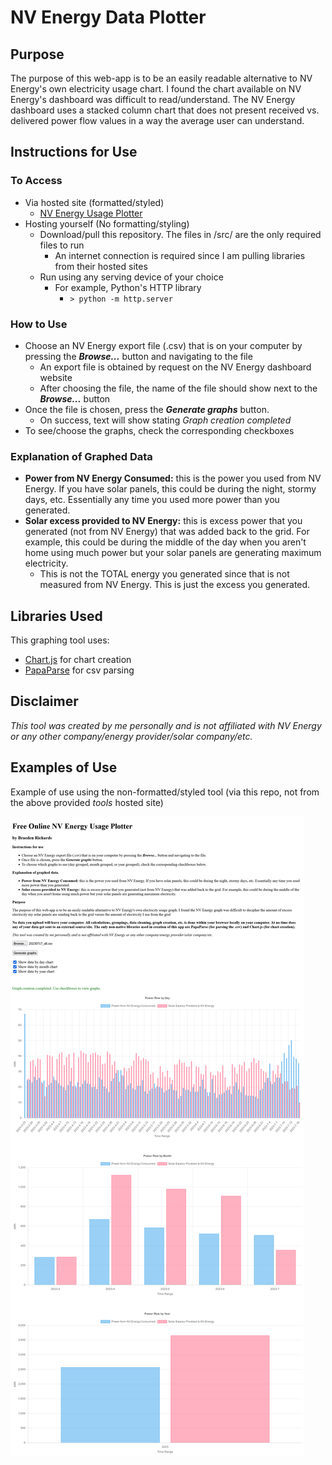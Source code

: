 # NV Energy Data Plotter

## Purpose

The purpose of this web-app is to be an easily readable alternative to NV Energy's own electricity usage chart. I found the chart available on NV Energy's dashboard was difficult to read/understand. The NV Energy dashboard uses a stacked column chart that does not present received vs. delivered power flow values in a way the average user can understand.

## Instructions for Use

### To Access

- Via hosted site (formatted/styled)
  - [NV Energy Usage Plotter](https://www.braedenrichards.com/pages/tools/nvenergy-usage-tool/nvenergy-usage-tool)
- Hosting yourself (No formatting/styling)
  - Download/pull this repository. The files in /src/ are the only required files to run
    - An internet connection is required since I am pulling libraries from their hosted sites
  - Run using any serving device of your choice
    - For example, Python's HTTP library
      - `> python -m http.server`

### How to Use

- Choose an NV Energy export file (.csv) that is on your computer by pressing the **_Browse..._** button and navigating to the file
  - An export file is obtained by request on the NV Energy dashboard website
  - After choosing the file, the name of the file should show next to the **_Browse..._** button
- Once the file is chosen, press the **_Generate graphs_** button.
  - On success, text will show stating _Graph creation completed_
- To see/choose the graphs, check the corresponding checkboxes

### Explanation of Graphed Data

- **Power from NV Energy Consumed:** this is the power you used from NV Energy. If you have solar panels, this could be during the night, stormy days, etc. Essentially any time you used more power than you generated.
- **Solar excess provided to NV Energy:** this is excess power that you generated (not from NV Energy) that was added back to the grid. For example, this could be during the middle of the day when you aren't home using much power but your solar panels are generating maximum electricity.
  - This is not the TOTAL energy you generated since that is not measured from NV Energy. This is just the excess you generated.

## Libraries Used

This graphing tool uses:

- [Chart.js](https://www.chartjs.org/) for chart creation
- [PapaParse](https://www.papaparse.com/) for csv parsing

## Disclaimer

_This tool was created by me personally and is not affiliated with NV Energy or any other company/energy provider/solar company/etc._

## Examples of Use

Example of use using the non-formatted/styled tool (via this repo, not from the above provided _tools_ hosted site)

<img src="./example_img/example_0_comp.png">
